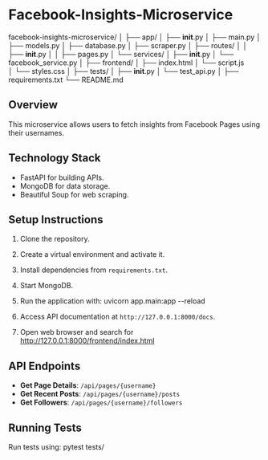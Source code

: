 # Facebook-Insights-Microservice
facebook-insights-microservice/
│
├── app/
│   ├── __init__.py
│   ├── main.py
│   ├── models.py
│   ├── database.py
│   ├── scraper.py
│   ├── routes/
│   │   ├── __init__.py
│   │   ├── pages.py
│   └── services/
│       ├── __init__.py
│       └── facebook_service.py
│
├── frontend/
│   ├── index.html
│   └── script.js    
│    └── styles.css
│
├── tests/
│   ├── __init__.py
│   └── test_api.py
│
├── requirements.txt
└── README.md
## Overview

This microservice allows users to fetch insights from Facebook Pages using their usernames.

## Technology Stack

- FastAPI for building APIs.
- MongoDB for data storage.
- Beautiful Soup for web scraping.

## Setup Instructions

1. Clone the repository.
2. Create a virtual environment and activate it.
3. Install dependencies from `requirements.txt`.
4. Start MongoDB.
5. Run the application with:
   uvicorn app.main:app --reload 

6. Access API documentation at `http://127.0.0.1:8000/docs`.
7. Open web browser and search for http://127.0.0.1:8000/frontend/index.html

## API Endpoints

- **Get Page Details**: `/api/pages/{username}`
- **Get Recent Posts**: `/api/pages/{username}/posts`
- **Get Followers**: `/api/pages/{username}/followers`

## Running Tests

Run tests using:
pytest tests/
